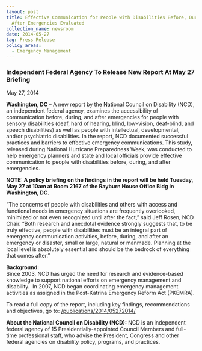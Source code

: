 ```yaml
---
layout: post
title: Effective Communication for People with Disabilities Before, During, and
  After Emergencies Evaluated
collection_name: newsroom
date: 2014-05-27
tag: Press Release
policy_areas:
  - Emergency Management
---
```

### Independent Federal Agency To Release New Report At May 27 Briefing

May 27, 2014

**Washington, DC –** A new report by the National Council on Disability (NCD), an independent federal agency, examines the accessibility of communication before, during, and after emergencies for people with sensory disabilities (deaf, hard of hearing, blind, low-vision, deaf-blind, and speech disabilities) as well as people with intellectual, developmental, and/or psychiatric disabilities. In the report, NCD documented successful practices and barriers to effective emergency communications. This study, released during National Hurricane Preparedness Week, was conducted to help emergency planners and state and local officials provide effective communication to people with disabilities before, during, and after emergencies. 

**NOTE: A policy briefing on the findings in the report will be held Tuesday, May 27 at 10am at Room 2167 of the Rayburn House Office Bldg in Washington, DC.**

“The concerns of people with disabilities and others with access and functional needs in emergency situations are frequently overlooked, minimized or not even recognized until after the fact,” said Jeff Rosen, NCD Chair. “Both research and anecdotal evidence strongly suggests that, to be truly effective, people with disabilities must be an integral part of emergency communication activities, before, during, and after an emergency or disaster, small or large, natural or manmade. Planning at the local level is absolutely essential and should be the bedrock of everything that comes after.”

**Background:**\
Since 2003, NCD has urged the need for research and evidence-based knowledge to support national efforts on emergency management and disability.  In 2007, NCD began coordinating emergency management activities as assigned in the Post-Katrina Emergency Reform Act (PKEMRA).

To read a full copy of the report, including key findings, recommendations and objectives, go to: [/publications/2014/05272014/](https://www.ncd.gov/publications/2014/05272014/)

**About the National Council on Disability (NCD):** NCD is an independent federal agency of 15 Presidentially-appointed Council Members and full-time professional staff, who advise the President, Congress and other federal agencies on disability policy, programs, and practices.